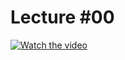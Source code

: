 # Lecture #00

[![Watch the video](https://img.youtube.com/vi/Qpw-udshXdM/0.jpg)](https://www.youtube.com/watch?v=Qpw-udshXdM&list=PLoROMvodv4rPzLcXBhbCFt8ahPrQGFSmN&index=1)
